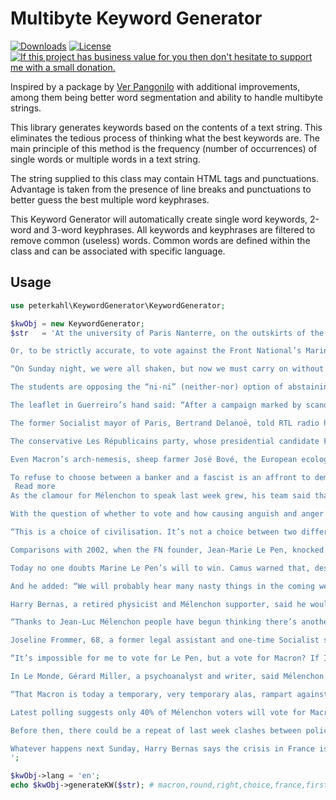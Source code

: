# Multibyte Keyword Generator

[![Downloads](https://img.shields.io/packagist/dt/peterkahl/multibyte-keyword-generator.svg)](https://packagist.org/packages/peterkahl/multibyte-keyword-generator)
[![License](http://img.shields.io/:license-apache-blue.svg)](http://www.apache.org/licenses/LICENSE-2.0.html)
[![If this project has business value for you then don't hesitate to support me with a small donation.](https://img.shields.io/badge/Donations-via%20Paypal-blue.svg)](https://www.paypal.me/PeterK93)

Inspired by a package by [Ver Pangonilo](http://www.phpclasses.org/browse/package/3245.html) with additional improvements, among them being better word segmentation and ability to handle multibyte strings.

This library generates keywords based on the contents of a text string. This eliminates the tedious
process of thinking what the best keywords are. The main principle of
this method is the frequency (number of occurrences) of single words or multiple
words in a text string.

The string supplied to this class may contain HTML tags and
punctuations. Advantage is taken from the presence of line breaks and
punctuations to better guess the best multiple word keyphrases.

This Keyword Generator will automatically create single word
keywords, 2-word and 3-word keyphrases. All keywords and keyphrases are
filtered to remove common (useless) words. Common words are defined
within the class and can be associated with specific language.

## Usage

```php
use peterkahl\KeywordGenerator\KeywordGenerator;

$kwObj = new KeywordGenerator;
$str   = 'At the university of Paris Nanterre, on the outskirts of the French capital, Antoine Guerreiro of the union of communist students was handing out leaflets urging students to vote for Emmanuel Macron in the final round of the presidential election next Sunday.

Or, to be strictly accurate, to vote against the Front National’s Marine Le Pen. Guerreiro can find very little – if anything – to support in Macron’s programme, but needs must. The alternative is worse.

“On Sunday night, we were all shaken, but now we must carry on without denying our ideals; and one of our strongest ideals is to oppose the far right in all circumstances,” Geurreiro, 19, said. “It’s clear.”

The students are opposing the “ni-ni” (neither-nor) option of abstaining, voting blank or spoiling the ballot paper. Others call it the “ni patrie, ni patron” choice, a rejection of Le Pen’s nationalism and Macron’s support of bankers and bosses.

The leaflet in Guerreiro’s hand said: “After a campaign marked by scandal, neoliberalism and the extreme right … it would be tempting not to turn out for the second round. However, it would not be sensible to let the extreme right run our country.”

The former Socialist mayor of Paris, Bertrand Delanoë, told RTL radio he would follow his party’s call to vote for Macron, reminding listeners: “Hitler was elected by universal suffrage. I don’t want to make anyone feel guilty. I’m calling for responsibility, conscience … and generosity. At this given moment we have to put France before our old resentments.”

The conservative Les Républicains party, whose presidential candidate François Fillon was defeated in the first round, has also called for an electoral “barrage” against Le Pen, though some in its traditional Catholic right wing have drifted to the far right.

Even Macron’s arch-nemesis, sheep farmer José Bové, the European ecologist MP and anti-globalisation militant famous for once dismantling a McDonalds restaurant, said he would vote for the En Marche! candidate “without ambiguity or hesitation”. Bové said he had no time for “leftwing purists” like the hard-left firebrand, Jean-Luc Mélenchon. But where was Mélenchon, charismatic leader of La France Insoumise (the France Unbowed) movement? And what would he advise his seven million voters to do?

To refuse to choose between a banker and a fascist is an affront to democracy and history
 Read more
As the clamour for Mélenchon to speak last week grew, his team said that he was not “a guru” and would not be telling anyone how to vote, while insisting that a vote for Marine Le Pen was “not an option”.

With the question of whether to vote and how causing anguish and anger in equal measure among the hardline French left, for whom Macron is unpalatable and Le Pen beyond the political pale. Jean-Yves Camus, a political analyst with the left-leaning Jean Jaurès foundation and expert on the far right, said waverers needed to be clear in their minds what is at stake.

“This is a choice of civilisation. It’s not a choice between two different programmes or two different political figures. Let’s be completely honest, this is the choice between two kinds of France. That is what’s at stake,” Camus said.

Comparisons with 2002, when the FN founder, Jean-Marie Le Pen, knocked out the Socialist party candidate, Lionel Jospin, in the first round of the presidential election, are misleading. The 2002 result was a shock to France and Le Pen himself; he had no credible programme and no real ambition to be president. And in the second round, France voted massively for the conservative Jacques Chirac.

Today no one doubts Marine Le Pen’s will to win. Camus warned that, despite the younger Le Pen’s attempts to clean up the FN’s racist, Holocaust-denying image, the difference between her and her father in political terms was purely cosmetic. “If you listen closely, the words are different, but the policies are the same. Jean-Marie Le Pen said ‘France for the French’, Marine Le Pen says ‘France first’ and her supporters chant: ‘This is our home’,” Camus told a meeting of the Anglo-American Press Association. “We have no choice; we have to stop Le Pen. The spectre of neofascism is still there.”

And he added: “We will probably hear many nasty things in the coming week; nasty stuff about Macron being a former Rothschild banker, for example.”

Harry Bernas, a retired physicist and Mélenchon supporter, said he would be voting Macron because “the danger of abstaining is too great. There is something temporarily irreversible about having Le Pen come to power.

“Thanks to Jean-Luc Mélenchon people have begun thinking there’s another way out of this crisis of poverty, unemployment, despair. The real question is how to vote to keep that going. In my mind it will be easier to continue the fight under Macron than Le Pen, who is more dangerous,” said Bernas.

Joseline Frommer, 68, a former legal assistant and one-time Socialist supporter who also voted for Mélenchon in the first round, admitted she was in the “ni-ni” camp and will vote blank unless the final opinion polls on Friday show that Le Pen could win.

“It’s impossible for me to vote for Le Pen, but a vote for Macron? If I do and he has a huge majority, I think it will make me physically sick. But it’s true, we cannot take the risk of Le Pen winning,” she said.

In Le Monde, Gérard Miller, a psychoanalyst and writer, said Mélenchon supporters like himself were not going to take “moral lessons in anti-fascism”.

“That Macron is today a temporary, very temporary alas, rampart against the Front National, I can admit because I’m going to vote for the leader of En Marche!, but only if we’re going to be lucid: in terms of fighting the far right, nothing, starting with his programme and his past, goes in favour of the former economy minister,” Miller wrote.

Latest polling suggests only 40% of Mélenchon voters will vote for Macron, 45% will abstain, while 15% will vote for Le Pen. On Friday, Mélenchon broke his self-imposed silence to announce he would be voting, but how was between him and the ballot box. This week his campaign team will present the result of a consultation of 450,000 supporters, “Les Insoumis” (the Unbowed), on three choices: to abstain, vote blank or vote for Macron. Mélenchon’s spokesman, Alexis Corbière, said none of the three options for the second round run-off was “immoral”.

Before then, there could be a repeat of last week clashes between police and “anti-fascist” protesters as demonstrators take to the streets across France for the traditional May Day workers’ marches. On Twitter, the #JeVoteMacron (I’m voting Macron) versus the #SansMoiLe7mai (Without me on 7 May), vote or abstain battle continues.

Whatever happens next Sunday, Harry Bernas says the crisis in France is “so bad, so deep and the need for change so great” that the country is at boiling point. “It’s what we physicists call first order transition; when you heat water there’s a change you hardly see just before it turns into vapour, that fluctuation, the agitation around the edge, we’re at that stage, and I think there’s very little chance it will be a subtle, kind or friendly transition.”
';

$kwObj->lang = 'en';
echo $kwObj->generateKW($str); # macron,round,right,choice,france,first,mélenchon,second round,vote macron,first round

```